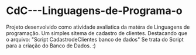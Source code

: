 # CdC---Linguagens-de-Programa-o

Projeto desenvolvido como atividade avaliatica da matéra de Linguagens de programação.
Um simples sitema de cadastro de clientes.
Destacando que o arquivo:
"Script CadastrodeClientes banco de dados"
Se trata do Script para a criação do Banco de Dados.
:)
